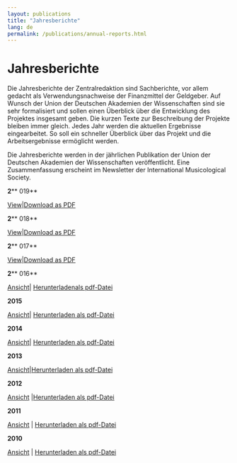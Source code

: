 ```yaml
---
layout: publications
title: "Jahresberichte"
lang: de
permalink: /publications/annual-reports.html
---
```


# Jahresberichte

Die Jahresberichte der Zentralredaktion sind Sachberichte, vor allem gedacht als Verwendungsnachweise der Finanzmittel der Geldgeber. Auf Wunsch der Union der Deutschen Akademien der Wissenschaften sind sie sehr formalisiert und sollen einen Überblick über die Entwicklung des Projektes insgesamt geben. Die kurzen Texte zur Beschreibung der Projekte bleiben immer gleich. Jedes Jahr werden die aktuellen Ergebnisse eingearbeitet. So soll ein schneller Überblick über das Projekt und die Arbeitsergebnisse ermöglicht werden.

Die Jahresberichte werden in der jährlichen Publikation der Union der Deutschen Akademien der Wissenschaften veröffentlicht. Eine Zusammenfassung erscheint im Newsletter der International Musicological Society.



**2**** 019**

[View](/de/publikationen/jahresberichte/2019.html "Öffnet internen Link im aktuellen Fenster")|[Download as PDF](/uploads/user_upload/RISM-Jahresbericht-19_DE.pdf "Leitet Herunterladen der Datei ein")



**2**** 018**

[View](/de/publikationen/jahresberichte/2018.html "Öffnet internen Link im aktuellen Fenster")|[Download as PDF](/fileadmin/content/community-content/Zentralredaktion/Jahresberichte/RISM-Jahresbericht-18_DE.pdf "Leitet Herunterladen der Datei ein")



**2**** 017**

[View](/de/publikationen/jahresberichte/2017.html "Opens internal link in current window")|[Download as PDF](/fileadmin/content/Jahresbericht2017_EN.pdf "Initiates file download")



**2**** 016**

[Ansicht](/de/publikationen/jahresberichte/2016.html#c3434 "Opens internal link in current window")| [Herunterladenals pdf-Datei](/fileadmin/content/Jahresbericht_DE_2016.pdf "Leitet Herunterladen der Datei ein")



**2015**

[Ansicht](/de/publikationen/jahresberichte/2015.html#c3226 "Öffnet internen Link im aktuellen Fenster")| [Herunterladen als pdf-Datei](/fileadmin/content/Jahresbericht_DE_2016.pdf "Leitet Herunterladen der Datei ein")



**2014**

[Ansicht](/de/publikationen/jahresberichte/2014.html "Öffnet internen Link im aktuellen Fenster")| [Herunterladen als pdf-Datei](/fileadmin/content/Jahresbericht_2014.pdf "Leitet Herunterladen der Datei ein")



**2013**

[Ansicht](/de/publikationen/jahresberichte/2013.html#c2694 "Öffnet internen Link im aktuellen Fenster")|[Herunterladen als pdf-Datei](/uploads/user_upload/Jahresbericht_DE_web.pdf "Leitet Herunterladen der Datei ein")



**2012**

[Ansicht](/de/publikationen/jahresberichte/2012.html#c2450 "Öffnet internen Link im aktuellen Fenster") |[Herunterladen als pdf-Datei](/uploads/user_upload/JahresberichtDeutsch_2012.pdf "Leitet Herunterladen der Datei ein")



**2011**

[Ansicht](/de/publikationen/jahresberichte/2011.html "Öffnet internen Link im aktuellen Fenster") | [Herunterladen als pdf-Datei](/uploads/user_upload/JahresberichtDeutsch.pdf "Leitet Herunterladen der Datei ein")



**2010**

[Ansicht](/de/publikationen/jahresberichte/2010.html#c1112 "Öffnet internen Link im aktuellen Fenster") | [Herunterladen als pdf-Datei](/uploads/user_upload/JahresberichtDeutsch_2010.pdf "Leitet Herunterladen der Datei ein")
